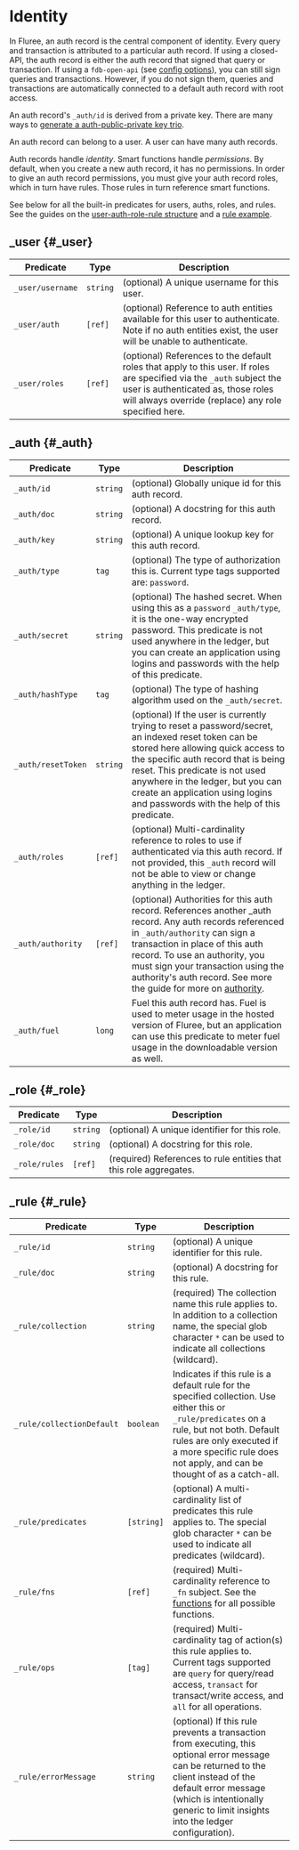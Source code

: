 # Identity

In Fluree, an auth record is the central component of identity. Every query and transaction is attributed to a particular auth record. If using a closed-API, the auth record is either the auth record that signed that query or transaction. If using a `fdb-open-api` (see [config options](/overview/start/fluree_anywhere.md#config-options)), you can still sign queries and transactions. However, if you do not sign them, queries and transactions are automatically connected to a default auth record with root access.

An auth record's `_auth/id` is derived from a private key. There are many ways to [generate a auth-public-private key trio](/concepts/identity/auth_records.md#generating-a-public-private-key-auth-id-triple).

An auth record can belong to a user. A user can have many auth records.

Auth records handle *identity*. Smart functions handle *permissions*. By default, when you create a new auth record, it has no permissions. In order to give an auth record permissions, you must give your auth record roles, which in turn have rules. Those rules in turn reference smart functions.

See below for all the built-in predicates for users, auths, roles, and rules. See the guides on the [user-auth-role-rule structure](/concepts/identity/auth_records.md) and a [rule example](/concepts/smart-functions/rule_example.md).

## _user {#_user}

Predicate | Type | Description
-- | -- | --
`_user/username` | `string` |  (optional) A unique username for this user.
`_user/auth` | `[ref]` | (optional) Reference to auth entities available for this user to authenticate. Note if no auth entities exist, the user will be unable to authenticate.
`_user/roles` | `[ref]` | (optional) References to the default roles that apply to this user. If roles are specified via the `_auth` subject the user is authenticated as, those roles will always override (replace) any role specified here.

## _auth {#_auth}

Predicate | Type | Description
-- | -- | --
`_auth/id` | `string` |  (optional) Globally unique id for this auth record.
`_auth/doc` | `string` | (optional) A docstring for this auth record.
`_auth/key` | `string` |  (optional) A unique lookup key for this auth record.
`_auth/type` | `tag` | (optional) The type of authorization this is. Current type tags supported are: `password`.
`_auth/secret` | `string` | (optional) The hashed secret. When using this as a `password` `_auth/type`, it is the one-way encrypted password. This predicate is not used anywhere in the ledger, but you can create an application using logins and passwords with the help of this predicate.
`_auth/hashType` | `tag` | (optional) The type of hashing algorithm used on the `_auth/secret`.
`_auth/resetToken` | `string` | (optional) If the user is currently trying to reset a password/secret, an indexed reset token can be stored here allowing quick access to the specific auth record that is being reset. This predicate is not used anywhere in the ledger, but you can create an application using logins and passwords with the help of this predicate.
`_auth/roles` | `[ref]` | (optional) Multi-cardinality reference to roles to use if authenticated via this auth record. If not provided, this `_auth` record will not be able to view or change anything in the ledger.
`_auth/authority` | `[ref]` | (optional) Authorities for this auth record. References another _auth record. Any auth records referenced in `_auth/authority` can sign a transaction in place of this auth record. To use an authority, you must sign your transaction using the authority's auth record. See more the guide for more on [authority](/concepts/identity/auth_records.md#authority).
`_auth/fuel` | `long` | Fuel this auth record has. Fuel is used to meter usage in the hosted version of Fluree, but an application can use this predicate to meter fuel usage in the downloadable version as well.

## _role {#_role}

Predicate | Type | Description
-- | -- | --
`_role/id` | `string` |  (optional) A unique identifier for this role.
`_role/doc` | `string` | (optional) A docstring for this role.
`_role/rules` | `[ref]` | (required) References to rule entities that this role aggregates.

## _rule {#_rule}

Predicate | Type | Description
-- | -- | --
`_rule/id` | `string` |  (optional) A unique identifier for this rule.
`_rule/doc` | `string` | (optional) A docstring for this rule.
`_rule/collection` | `string` | (required) The collection name this rule applies to. In addition to a collection name, the special glob character `*` can be used to indicate all collections (wildcard).
`_rule/collectionDefault` | `boolean` | Indicates if this rule is a default rule for the specified collection. Use either this or `_rule/predicates` on a rule, but not both. Default rules are only executed if a more specific rule does not apply, and can be thought of as a catch-all.
`_rule/predicates` | `[string]`| (optional) A multi-cardinality list of predicates this rule applies to. The special glob character `*` can be used to indicate all predicates (wildcard).
`_rule/fns` | `[ref]` | (required) Multi-cardinality reference to `_fn` subject. See the [functions](./smartfunctions.md) for all possible functions.
`_rule/ops` | `[tag]` | (required) Multi-cardinality tag of action(s) this rule applies to. Current tags supported are `query` for query/read access, `transact` for transact/write access, and `all` for all operations.
`_rule/errorMessage` | `string` | (optional) If this rule prevents a transaction from executing, this optional error message can be returned to the client instead of the default error message (which is intentionally generic to limit insights into the ledger configuration).
